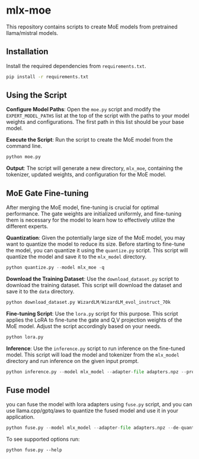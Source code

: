 # mlx-moe

This repository contains scripts to create MoE models from pretrained llama/mistral models.

## Installation

Install the required dependencies from `requirements.txt`.

```bash
pip install -r requirements.txt
```

## Using the Script

**Configure Model Paths**: Open the `moe.py` script and modify the `EXPERT_MODEL_PATHS` list at the top of the script with the paths to your model weights and configurations. The first path in this list should be your base model.

**Execute the Script**: Run the script to create the MoE model from the command line.
```python
python moe.py
```
**Output**: The script will generate a new directory, `mlx_moe`, containing the tokenizer, updated weights, and configuration for the MoE model.

## MoE Gate Fine-tuning

After merging the MoE model, fine-tuning is crucial for optimal performance. The gate weights are initialized uniformly, and fine-tuning them is necessary for the model to learn how to effectively utilize the different experts.

**Quantization**: Given the potentially large size of the MoE model, you may want to quantize the model to reduce its size. Before starting to fine-tune the model, you can quantize it using the `quantize.py` script. This script will quantize the model and save it to the `mlx_model` directory.
```python
python quantize.py --model mlx_moe -q
```
**Download the Training Dataset**: Use the `download_dataset.py` script to download the training dataset. This script will download the dataset and save it to the `data` directory.
```python
python download_dataset.py WizardLM/WizardLM_evol_instruct_70k
```
**Fine-tuning Script**: Use the `lora.py` script for this purpose. This script applies the LoRA to fine-tune the gate and Q,V projection weights of the MoE model. Adjust the script accordingly based on your needs.
```python
python lora.py
```

**Inference**: Use the `inference.py` script to run inference on the fine-tuned model. This script will load the model and tokenizer from the `mlx_model` directory and run inference on the given input prompt.
```python
python inference.py --model mlx_model --adapter-file adapters.npz --prompt "Instruct: how backpropagation works.\nOutput:" -m 2000
```

## Fuse model
you can fuse the model with lora adapters using `fuse.py` script, and you can use llama.cpp/gptq/aws to quantize the fused model and use it in your application.
```python
python fuse.py --model mlx_model --adapter-file adapters.npz --de-quantize
```
To see supported options run:
```
python fuse.py --help
```